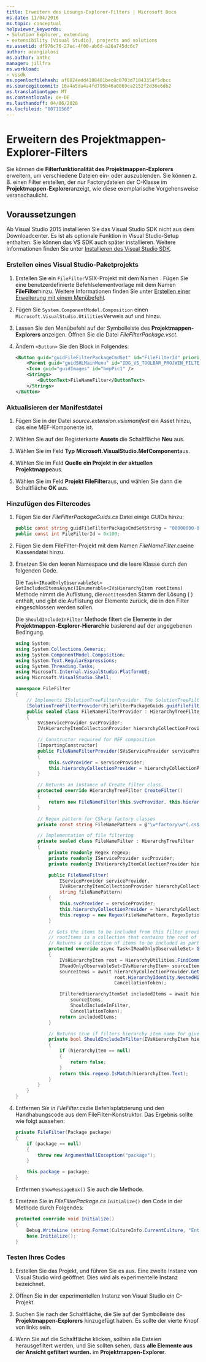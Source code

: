 ```yaml
---
title: Erweitern des Lösungs-Explorer-Filters | Microsoft Docs
ms.date: 11/04/2016
ms.topic: conceptual
helpviewer_keywords:
- Solution Explorer, extending
- extensibility [Visual Studio], projects and solutions
ms.assetid: df976c76-27ec-4f00-ab6d-a26a745dc6c7
author: acangialosi
ms.author: anthc
manager: jillfra
ms.workload:
- vssdk
ms.openlocfilehash: af0824edd4188481bec8c0703d71043354f5dbcc
ms.sourcegitcommit: 16a4a5da4a4fd795b46a0869ca2152f2d36e6db2
ms.translationtype: MT
ms.contentlocale: de-DE
ms.lasthandoff: 04/06/2020
ms.locfileid: "80711568"
---
```

# <a name="extend-the-solution-explorer-filter"></a>Erweitern des Projektmappen-Explorer-Filters
Sie können die **Filterfunktionalität des Projektmappen-Explorers** erweitern, um verschiedene Dateien ein- oder auszublenden. Sie können z. B. einen Filter erstellen, der nur Factorydateien der C-Klasse im **Projektmappen-Explorer**anzeigt, wie diese exemplarische Vorgehensweise veranschaulicht.

## <a name="prerequisites"></a>Voraussetzungen
 Ab Visual Studio 2015 installieren Sie das Visual Studio SDK nicht aus dem Downloadcenter. Es ist als optionale Funktion in Visual Studio-Setup enthalten. Sie können das VS SDK auch später installieren. Weitere Informationen finden Sie unter [Installieren des Visual Studio SDK](../extensibility/installing-the-visual-studio-sdk.md).

### <a name="create-a-visual-studio-package-project"></a>Erstellen eines Visual Studio-Paketprojekts

1. Erstellen Sie ein `FileFilter`VSIX-Projekt mit dem Namen . Fügen Sie eine benutzerdefinierte Befehlselementvorlage mit dem Namen **FileFilter**hinzu. Weitere Informationen finden Sie unter [Erstellen einer Erweiterung mit einem Menübefehl](../extensibility/creating-an-extension-with-a-menu-command.md).

2. Fügen Sie `System.ComponentModel.Composition` einen `Microsoft.VisualStudio.Utilities`Verweis auf und hinzu.

3. Lassen Sie den Menübefehl auf der Symbolleiste des **Projektmappen-Explorers** anzeigen. Öffnen Sie die Datei *FileFilterPackage.vsct.*

4. Ändern `<Button>` Sie den Block in Folgendes:

    ```xml
    <Button guid="guidFileFilterPackageCmdSet" id="FileFilterId" priority="0x0400" type="Button">
        <Parent guid="guidSHLMainMenu" id="IDG_VS_TOOLBAR_PROJWIN_FILTERS" />
        <Icon guid="guidImages" id="bmpPic1" />
        <Strings>
            <ButtonText>FileNameFilter</ButtonText>
        </Strings>
    </Button>
    ```

### <a name="update-the-manifest-file"></a>Aktualisieren der Manifestdatei

1. Fügen Sie in der Datei *source.extension.vsixmanifest* ein Asset hinzu, das eine MEF-Komponente ist.

2. Wählen Sie auf der Registerkarte **Assets** die Schaltfläche **Neu** aus.

3. Wählen Sie im Feld **Typ** **Microsoft.VisualStudio.MefComponent**aus.

4. Wählen Sie im Feld **Quelle** **ein Projekt in der aktuellen Projektmappe**aus.

5. Wählen Sie im Feld **Projekt** **FileFilter**aus, und wählen Sie dann die Schaltfläche **OK** aus.

### <a name="add-the-filter-code"></a>Hinzufügen des Filtercodes

1. Fügen Sie der *FileFilterPackageGuids.cs* Datei einige GUIDs hinzu:

    ```csharp
    public const string guidFileFilterPackageCmdSetString = "00000000-0000-0000-0000-00000000"; // get your GUID from the .vsct file
    public const int FileFilterId = 0x100;
    ```

2. Fügen Sie dem FileFilter-Projekt mit dem Namen *FileNameFilter.cs*eine Klassendatei hinzu.

3. Ersetzen Sie den leeren Namespace und die leere Klasse durch den folgenden Code.

     Die `Task<IReadOnlyObservableSet> GetIncludedItemsAsync(IEnumerable<IVsHierarchyItem rootItems)` Methode nimmt die Auflistung, die`rootItems`den Stamm der Lösung ( ) enthält, und gibt die Auflistung der Elemente zurück, die in den Filter eingeschlossen werden sollen.

     Die `ShouldIncludeInFilter` Methode filtert die Elemente in der **Projektmappen-Explorer-Hierarchie** basierend auf der angegebenen Bedingung.

    ```csharp
    using System;
    using System.Collections.Generic;
    using System.ComponentModel.Composition;
    using System.Text.RegularExpressions;
    using System.Threading.Tasks;
    using Microsoft.Internal.VisualStudio.PlatformUI;
    using Microsoft.VisualStudio.Shell;

    namespace FileFilter
    {
        // Implements ISolutionTreeFilterProvider. The SolutionTreeFilterProvider attribute declares it as a MEF component
        [SolutionTreeFilterProvider(FileFilterPackageGuids.guidFileFilterPackageCmdSetString, (uint)(FileFilterPackageGuids.FileFilterId))]
        public sealed class FileNameFilterProvider : HierarchyTreeFilterProvider
        {
            SVsServiceProvider svcProvider;
            IVsHierarchyItemCollectionProvider hierarchyCollectionProvider;

            // Constructor required for MEF composition
            [ImportingConstructor]
            public FileNameFilterProvider(SVsServiceProvider serviceProvider, IVsHierarchyItemCollectionProvider hierarchyCollectionProvider)
            {
                this.svcProvider = serviceProvider;
                this.hierarchyCollectionProvider = hierarchyCollectionProvider;
            }

            // Returns an instance of Create filter class.
            protected override HierarchyTreeFilter CreateFilter()
            {
                return new FileNameFilter(this.svcProvider, this.hierarchyCollectionProvider, FileNamePattern);
            }

            // Regex pattern for CSharp factory classes
            private const string FileNamePattern = @"\w*factory\w*(.cs$)";

            // Implementation of file filtering
            private sealed class FileNameFilter : HierarchyTreeFilter
            {
                private readonly Regex regexp;
                private readonly IServiceProvider svcProvider;
                private readonly IVsHierarchyItemCollectionProvider hierarchyCollectionProvider;

                public FileNameFilter(
                    IServiceProvider serviceProvider,
                    IVsHierarchyItemCollectionProvider hierarchyCollectionProvider,
                    string fileNamePattern)
                {
                    this.svcProvider = serviceProvider;
                    this.hierarchyCollectionProvider = hierarchyCollectionProvider;
                    this.regexp = new Regex(fileNamePattern, RegexOptions.IgnoreCase);
                }

                // Gets the items to be included from this filter provider.
                // rootItems is a collection that contains the root of your solution
                // Returns a collection of items to be included as part of the filter
                protected override async Task<IReadOnlyObservableSet> GetIncludedItemsAsync(IEnumerable<IVsHierarchyItem> rootItems)
                {
                    IVsHierarchyItem root = HierarchyUtilities.FindCommonAncestor(rootItems);
                    IReadOnlyObservableSet<IVsHierarchyItem> sourceItems;
                    sourceItems = await hierarchyCollectionProvider.GetDescendantsAsync(
                                        root.HierarchyIdentity.NestedHierarchy,
                                        CancellationToken);

                    IFilteredHierarchyItemSet includedItems = await hierarchyCollectionProvider.GetFilteredHierarchyItemsAsync(
                        sourceItems,
                        ShouldIncludeInFilter,
                        CancellationToken);
                    return includedItems;
                }

                // Returns true if filters hierarchy item name for given filter; otherwise, false</returns>
                private bool ShouldIncludeInFilter(IVsHierarchyItem hierarchyItem)
                {
                    if (hierarchyItem == null)
                    {
                        return false;
                    }
                    return this.regexp.IsMatch(hierarchyItem.Text);
                }
            }
        }
    }

    ```

4. Entfernen *Sie in FileFilter.cs*die Befehlsplatzierung und den Handhabungscode aus dem FileFilter-Konstruktor. Das Ergebnis sollte wie folgt aussehen:

    ```csharp
    private FileFilter(Package package)
    {
        if (package == null)
        {
            throw new ArgumentNullException("package");
        }

        this.package = package;
    }
    ```

     Entfernen `ShowMessageBox()` Sie auch die Methode.

5. Ersetzen Sie in *FileFilterPackage.cs* `Initialize()` den Code in der Methode durch Folgendes:

    ```csharp
    protected override void Initialize()
    {
        Debug.WriteLine (string.Format(CultureInfo.CurrentCulture, "Entering Initialize() of: {0}", this.ToString()));
        base.Initialize();
    }
    ```

### <a name="test-your-code"></a>Testen Ihres Codes

1. Erstellen Sie das Projekt, und führen Sie es aus. Eine zweite Instanz von Visual Studio wird geöffnet. Dies wird als experimentelle Instanz bezeichnet.

2. Öffnen Sie in der experimentellen Instanz von Visual Studio ein C-Projekt.

3. Suchen Sie nach der Schaltfläche, die Sie auf der Symbolleiste des **Projektmappen-Explorers** hinzugefügt haben. Es sollte der vierte Knopf von links sein.

4. Wenn Sie auf die Schaltfläche klicken, sollten alle Dateien herausgefiltert werden, und Sie sollten sehen, dass **alle Elemente aus der Ansicht gefiltert wurden.** im **Projektmappen-Explorer**.
